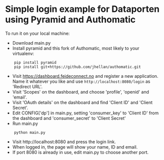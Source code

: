 Simple login example for Dataporten using Pyramid and Authomatic
================================================================

To run it on your local machine:
- Download main.py
- Install pyramid and this fork of Authomatic, most likely to your virtualenv:
```
    pip install pyramid
    pip install git+https://github.com/jhellan/authomatic.git
```
- Visit https://dashboard.feideconnect.no and register a new
  application. Name it whatever you like and use
  `http://localhost:8080/login` as 'Redirect URL'.
- Visit 'Scopes' on the dashboard, and choose 'profile', 'openid' and
  'email'.
- Visit 'OAuth details' on the dashboard and find 'Client ID' and
  'Client Secret'.
- Edit CONFIG['dp'] in main.py, setting 'consumer_key' to 'Client ID'
  from the dashboard and 'consumer_secret' to 'Client Secret'
- Run main.py
```
    python main.py
```
- Visit http://localhost:8080 and press the login link.
- When logged in, the page will show your name, ID and email.
- If port 8080 is already in use, edit main.py to choose another port.
